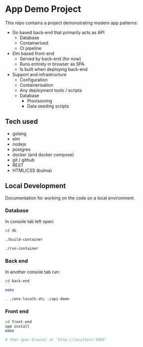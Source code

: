 # App Demo Project

This repo contains a project demonstrating modern app patterns:
- Go based back-end that primarily acts as API
  - Database
  - Containerised
  - CI pipeline
- Elm based front-end
  - Served by back-end (for now)
  - Runs entirely in browser as SPA.
  - Is built when deploying back-end
- Support and infrastructure
  - Configuration
  - Containerisation
  - Any deployment tools / scripts
  - Database
    - Provisioning
    - Data seeding scripts

## Tech used
- golang
- elm
- nodejs
- postgres
- docker (and docker compose)
- git / github
- REST
- HTML/CSS (bulma)

## Local Development

Documentation for working on the code on a local environment.

### Database

In console tab left open:

```bash
cd db

./build-container

./run-container
```

### Back end

In another console tab run:

```bash
cd back-end

make

. ./env-localh.sh; ./api-demo
```

### Front end

```bash
cd front-end
npm install
make

# then open browser at `http://localhost:5000`
```

